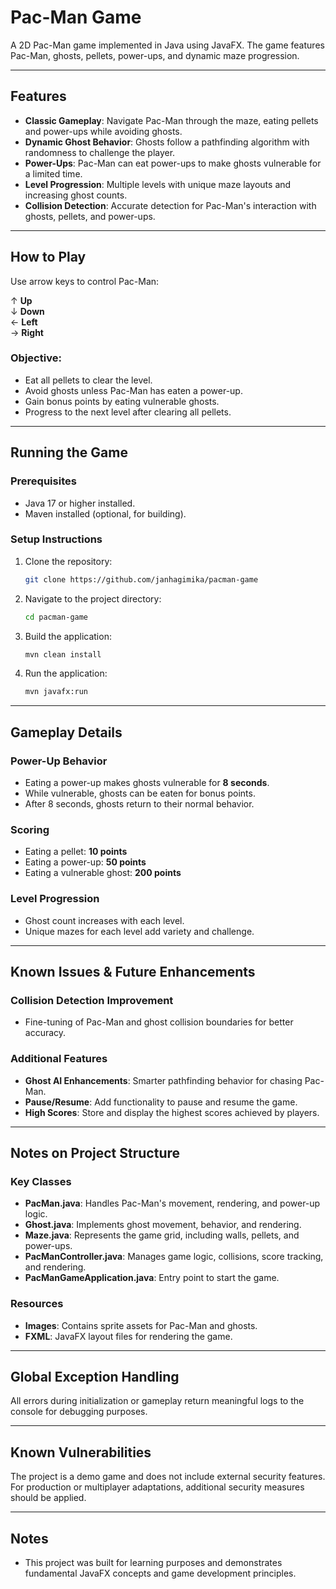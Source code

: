 # Pac-Man Game

A 2D Pac-Man game implemented in Java using JavaFX. The game features Pac-Man, ghosts, pellets, power-ups, and dynamic maze progression.

---

## Features

- **Classic Gameplay**: Navigate Pac-Man through the maze, eating pellets and power-ups while avoiding ghosts.
- **Dynamic Ghost Behavior**: Ghosts follow a pathfinding algorithm with randomness to challenge the player.
- **Power-Ups**: Pac-Man can eat power-ups to make ghosts vulnerable for a limited time.
- **Level Progression**: Multiple levels with unique maze layouts and increasing ghost counts.
- **Collision Detection**: Accurate detection for Pac-Man's interaction with ghosts, pellets, and power-ups.

---

## How to Play

Use arrow keys to control Pac-Man:

↑ **Up**  
↓ **Down**  
← **Left**  
→ **Right**

### Objective:
- Eat all pellets to clear the level.
- Avoid ghosts unless Pac-Man has eaten a power-up.
- Gain bonus points by eating vulnerable ghosts.
- Progress to the next level after clearing all pellets.

---

## Running the Game

### Prerequisites
- Java 17 or higher installed.
- Maven installed (optional, for building).

### Setup Instructions

1. Clone the repository:
   ```bash
   git clone https://github.com/janhagimika/pacman-game
   ```
2. Navigate to the project directory:
   ```bash
   cd pacman-game
   ```
3. Build the application:
   ```bash
   mvn clean install
   ```
4. Run the application:
   ```bash
   mvn javafx:run
   ```

---

## Gameplay Details

### Power-Up Behavior
- Eating a power-up makes ghosts vulnerable for **8 seconds**.
- While vulnerable, ghosts can be eaten for bonus points.
- After 8 seconds, ghosts return to their normal behavior.

### Scoring
- Eating a pellet: **10 points**
- Eating a power-up: **50 points**
- Eating a vulnerable ghost: **200 points**

### Level Progression
- Ghost count increases with each level.
- Unique mazes for each level add variety and challenge.

---

## Known Issues & Future Enhancements

### Collision Detection Improvement
- Fine-tuning of Pac-Man and ghost collision boundaries for better accuracy.

### Additional Features
- **Ghost AI Enhancements**: Smarter pathfinding behavior for chasing Pac-Man.
- **Pause/Resume**: Add functionality to pause and resume the game.
- **High Scores**: Store and display the highest scores achieved by players.

---

## Notes on Project Structure

### Key Classes
- **PacMan.java**: Handles Pac-Man's movement, rendering, and power-up logic.
- **Ghost.java**: Implements ghost movement, behavior, and rendering.
- **Maze.java**: Represents the game grid, including walls, pellets, and power-ups.
- **PacManController.java**: Manages game logic, collisions, score tracking, and rendering.
- **PacManGameApplication.java**: Entry point to start the game.

### Resources
- **Images**: Contains sprite assets for Pac-Man and ghosts.
- **FXML**: JavaFX layout files for rendering the game.

---

## Global Exception Handling

All errors during initialization or gameplay return meaningful logs to the console for debugging purposes.

---

## Known Vulnerabilities

The project is a demo game and does not include external security features. For production or multiplayer adaptations, additional security measures should be applied.

---

## Notes
- This project was built for learning purposes and demonstrates fundamental JavaFX concepts and game development principles.


